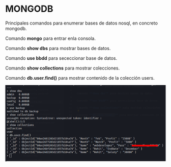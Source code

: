 # MONGODB

Principales comandos para enumerar bases de datos nosql, en concreto mongodb.

Comando **mongo** para entrar enla consola.

Comando **show dbs** para mostrar bases de datos.

Comando **use bbdd** para sececcionar base de datos.

Comando **show collections** para mostrar colecciones.

Comando **db.user.find()** para mostrar contenido de la colección users.

![](/.gitbook/assets/mongo.png)
